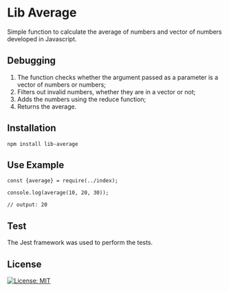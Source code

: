 # Lib Average

Simple function to calculate the average of numbers and vector of numbers developed in Javascript.

## Debugging

1. The function checks whether the argument passed as a parameter is a vector of numbers or numbers;
2. Filters out invalid numbers, whether they are in a vector or not;
3. Adds the numbers using the reduce function;
4. Returns the average.

## Installation

```
npm install lib-average
```

## Use Example

```
const {average} = require(../index);

console.log(average(10, 20, 30));

// output: 20
```

## Test

The Jest framework was used to perform the tests.

## License

[![License: MIT](https://img.shields.io/badge/License-MIT-yellow.svg)](https://opensource.org/licenses/MIT)
